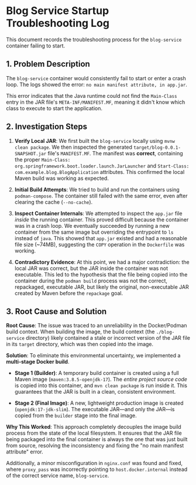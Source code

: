 # Blog Service Startup Troubleshooting Log

This document records the troubleshooting process for the `blog-service` container failing to start.

## 1. Problem Description

The `blog-service` container would consistently fail to start or enter a crash loop. The logs showed the error: `no main manifest attribute, in app.jar`.

This error indicates that the Java runtime could not find the `Main-Class` entry in the JAR file's `META-INF/MANIFEST.MF`, meaning it didn't know which class to execute to start the application.

## 2. Investigation Steps

1.  **Verify Local JAR**: We first built the `blog-service` locally using `mvnw clean package`. We then inspected the generated `target/blog-0.0.1-SNAPSHOT.jar` file's `MANIFEST.MF`. The manifest was **correct**, containing the proper `Main-Class: org.springframework.boot.loader.launch.JarLauncher` and `Start-Class: com.example.blog.BlogApplication` attributes. This confirmed the local Maven build was working as expected.

2.  **Initial Build Attempts**: We tried to build and run the containers using `podman-compose`. The container still failed with the same error, even after clearing the cache (`--no-cache`).

3.  **Inspect Container Internals**: We attempted to inspect the `app.jar` file *inside* the running container. This proved difficult because the container was in a crash loop. We eventually succeeded by running a new container from the same image but overriding the entrypoint to `ls` instead of `java`. This showed that `app.jar` existed and had a reasonable file size (~74MB), suggesting the `COPY` operation in the `Dockerfile` was working.

4.  **Contradictory Evidence**: At this point, we had a major contradiction: the local JAR was correct, but the JAR inside the container was not executable. This led to the hypothesis that the file being copied into the container during the `podman build` process was not the correct, repackaged, executable JAR, but likely the original, non-executable JAR created by Maven before the `repackage` goal.

## 3. Root Cause and Solution

**Root Cause**: The issue was traced to an unreliability in the Docker/Podman build context. When building the image, the build context (the `./blog-service` directory) likely contained a stale or incorrect version of the JAR file in its `target` directory, which was then copied into the image.

**Solution**: To eliminate this environmental uncertainty, we implemented a **multi-stage Docker build**. 

- **Stage 1 (Builder)**: A temporary build container is created using a full Maven image (`maven:3.8.5-openjdk-17`). The *entire project source code* is copied into this container, and `mvn clean package` is run inside it. This guarantees that the JAR is built in a clean, consistent environment.

- **Stage 2 (Final Image)**: A new, lightweight production image is created (`openjdk:17-jdk-slim`). The executable JAR—and only the JAR—is copied from the `builder` stage into the final image.

**Why This Worked**: This approach completely decouples the image build process from the state of the local filesystem. It ensures that the JAR file being packaged into the final container is always the one that was just built from source, resolving the inconsistency and fixing the "no main manifest attribute" error.

Additionally, a minor misconfiguration in `nginx.conf` was found and fixed, where `proxy_pass` was incorrectly pointing to `host.docker.internal` instead of the correct service name, `blog-service`.
